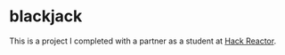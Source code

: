 # blackjack

This is a project I completed with a partner as a student at [Hack Reactor](http://hackreactor.com).

